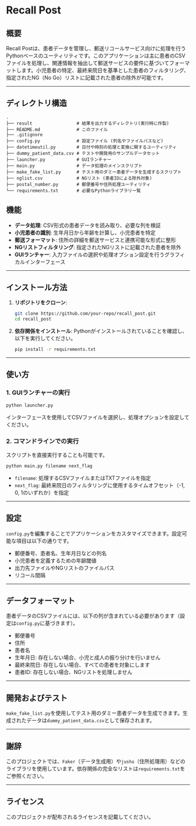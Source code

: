 
# Recall Post

## 概要

Recall Postは、患者データを管理し、郵送リコールサービス向けに処理を行うPythonベースのユーティリティです。このアプリケーションは主に患者のCSVファイルを処理し、関連情報を抽出して郵送サービスの要件に基づいてフォーマットします。小児患者の特定、最終来院日を基準とした患者のフィルタリング、指定されたNG（No Go）リストに記載された患者の除外が可能です。

---
## ディレクトリ構造

```text
.
├── result                 # 結果を出力するディレクトリ(実行時に作製)
├── README.md              # このファイル
├── .gitignore
├── config.py              # 設定ファイル (列名やファイルパスなど)
├── datetimeutil.py        # 日付や時刻の処理と変換に関するユーティリティ
├── dummy_patient_data.csv # テストや開発用のサンプルデータセット
├── launcher.py            # GUIランチャー
├── main.py                # データ処理のメインスクリプト
├── make_fake_list.py      # テスト用のダミー患者データを生成するスクリプト
├── nglist.csv             # NGリスト (患者IDによる除外対象)
├── postal_number.py       # 郵便番号や住所処理ユーティリティ
└── requirements.txt       # 必要なPythonライブラリ一覧
```


## 機能

- **データ処理**: CSV形式の患者データを読み取り、必要な列を検証
- **小児患者の識別**: 生年月日から年齢を計算し、小児患者を特定
- **郵送フォーマット**: 住所の詳細を郵送サービスと連携可能な形式に整形
- **NGリストフィルタリング**: 指定されたNGリストに記載された患者を除外
- **GUIランチャー**: 入力ファイルの選択や処理オプション設定を行うグラフィカルインターフェース

---

## インストール方法

1. **リポジトリをクローン**:
   ```bash
   git clone https://github.com/your-repo/recall_post.git
   cd recall_post
   ```

2. **依存関係をインストール**:
   Pythonがインストールされていることを確認し、以下を実行してください。
   ```bash
   pip install -r requirements.txt
   ```

---

## 使い方

### 1. GUIランチャーの実行
```bash
python launcher.py
```
インターフェースを使用してCSVファイルを選択し、処理オプションを設定してください。

### 2. コマンドラインでの実行
スクリプトを直接実行することも可能です。
```bash
python main.py filename next_flag
```
- `filename`: 処理するCSVファイルまたはTXTファイルを指定  
- `next_flag`: 最終来院日のフィルタリングに使用するタイムオフセット（-1, 0, 1のいずれか）を指定

---

## 設定

`config.py`を編集することでアプリケーションをカスタマイズできます。設定可能な項目は以下の通りです。

- 郵便番号、患者名、生年月日などの列名
- 小児患者を定義するための年齢閾値
- 出力先ファイルやNGリストのファイルパス
- リコール間隔

---

## データフォーマット

患者データのCSVファイルには、以下の列が含まれている必要があります（設定は`config.py`に基づきます）。

- 郵便番号
- 住所
- 患者名
- 生年月日: 存在しない場合、小児と成人の振り分けを行いません
- 最終来院日: 存在しない場合、すべての患者を対象にします
- 患者ID: 存在しない場合、NGリストを処理しません

---

## 開発およびテスト

`make_fake_list.py`を使用してテスト用のダミー患者データを生成できます。生成されたデータは`dummy_patient_data.csv`として保存されます。

---

## 謝辞

このプロジェクトでは、`Faker`（データ生成用）や`jusho`（住所処理用）などのライブラリを使用しています。依存関係の完全なリストは`requirements.txt`をご参照ください。

---

## ライセンス

このプロジェクトが配布されるライセンスを記載してください。
